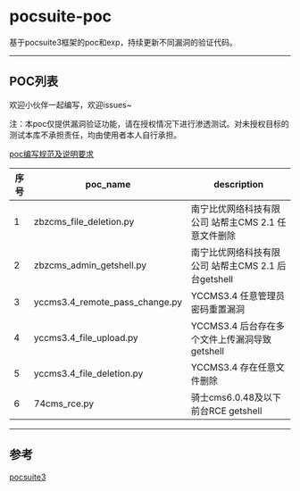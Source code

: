# pocsuite-poc
基于pocsuite3框架的poc和exp，持续更新不同漏洞的验证代码。

---

## POC列表

欢迎小伙伴一起编写，欢迎issues~

注：本poc仅提供漏洞验证功能，请在授权情况下进行渗透测试。对未授权目标的测试本库不承担责任，均由使用者本人自行承担。

[poc编写规范及说明要求](https://github.com/knownsec/pocsuite3/blob/master/docs/CODING.md)

| 序号 | poc_name                       | description                                         |
| ---- | ------------------------------ | --------------------------------------------------- |
| 1    | zbzcms_file_deletion.py        | 南宁比优网络科技有限公司 站帮主CMS 2.1 任意文件删除 |
| 2    | zbzcms_admin_getshell.py       | 南宁比优网络科技有限公司 站帮主CMS 2.1 后台getshell |
| 3    | yccms3.4_remote_pass_change.py | YCCMS3.4 任意管理员密码重置漏洞                     |
| 4    | yccms3.4_file_upload.py        | YCCMS3.4 后台存在多个文件上传漏洞导致getshell       |
| 5    | yccms3.4_file_deletion.py      | YCCMS3.4 存在任意文件删除                           |
| 6    | 74cms_rce.py                   | 骑士cms6.0.48及以下 前台RCE getshell                |



---

## 参考

[pocsuite3](https://github.com/knownsec/pocsuite3)
